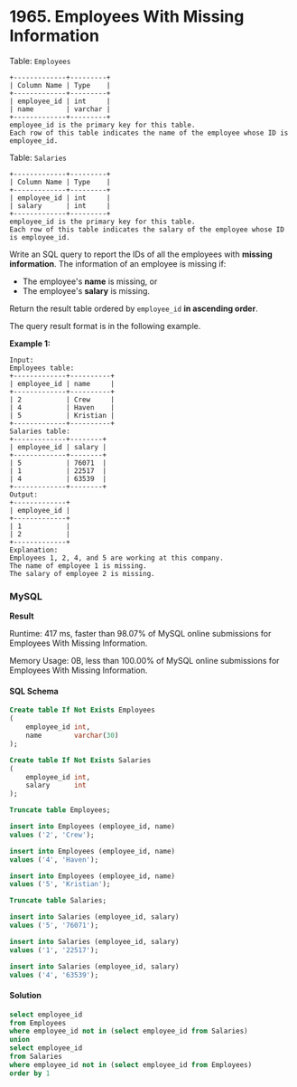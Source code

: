 # 1965. Employees With Missing Information

Table: `Employees`

```
+-------------+---------+
| Column Name | Type    |
+-------------+---------+
| employee_id | int     |
| name        | varchar |
+-------------+---------+
employee_id is the primary key for this table.
Each row of this table indicates the name of the employee whose ID is employee_id.
```

Table: `Salaries`

```
+-------------+---------+
| Column Name | Type    |
+-------------+---------+
| employee_id | int     |
| salary      | int     |
+-------------+---------+
employee_id is the primary key for this table.
Each row of this table indicates the salary of the employee whose ID is employee_id.
```

Write an SQL query to report the IDs of all the employees with **missing information**. The information of an employee is missing if:

* The employee's **name** is missing, or
* The employee's **salary** is missing.

Return the result table ordered by `employee_id` **in ascending order**.

The query result format is in the following example.

**Example 1:**

```
Input: 
Employees table:
+-------------+----------+
| employee_id | name     |
+-------------+----------+
| 2           | Crew     |
| 4           | Haven    |
| 5           | Kristian |
+-------------+----------+
Salaries table:
+-------------+--------+
| employee_id | salary |
+-------------+--------+
| 5           | 76071  |
| 1           | 22517  |
| 4           | 63539  |
+-------------+--------+
Output: 
+-------------+
| employee_id |
+-------------+
| 1           |
| 2           |
+-------------+
Explanation:
Employees 1, 2, 4, and 5 are working at this company.
The name of employee 1 is missing.
The salary of employee 2 is missing.
```

### MySQL

**Result**

Runtime: 417 ms, faster than 98.07% of MySQL online submissions for Employees With Missing Information.

Memory Usage: 0B, less than 100.00% of MySQL online submissions for Employees With Missing Information.

#### SQL Schema

```sql
Create table If Not Exists Employees
(
    employee_id int,
    name        varchar(30)
);

Create table If Not Exists Salaries
(
    employee_id int,
    salary      int
);

Truncate table Employees;

insert into Employees (employee_id, name)
values ('2', 'Crew');

insert into Employees (employee_id, name)
values ('4', 'Haven');

insert into Employees (employee_id, name)
values ('5', 'Kristian');

Truncate table Salaries;

insert into Salaries (employee_id, salary)
values ('5', '76071');

insert into Salaries (employee_id, salary)
values ('1', '22517');

insert into Salaries (employee_id, salary)
values ('4', '63539');
```

#### Solution

```sql
select employee_id
from Employees
where employee_id not in (select employee_id from Salaries)
union
select employee_id
from Salaries
where employee_id not in (select employee_id from Employees)
order by 1
```

